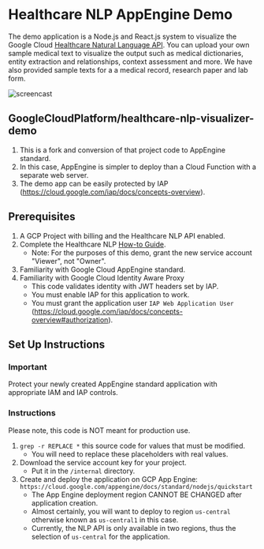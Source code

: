 # Healthcare NLP AppEngine Demo

The demo application is a Node.js and React.js system to visualize the 
Google Cloud [Healthcare Natural Language API](https://cloud.google.com/healthcare/docs/how-tos/nlp).
You can upload your own sample medical text to visualize the output such as medical dictionaries,
entity extraction and relationships, context assessment and more. We have also provided sample
texts for a a medical record, research paper and lab form. 

![screencast](screencast-short.gif)

## GoogleCloudPlatform/healthcare-nlp-visualizer-demo 
1. This is a fork and conversion of that project code to AppEngine standard.
1. In this case, AppEngine is simpler to deploy than a Cloud Function with a separate web server.
1. The demo app can be easily protected by IAP (https://cloud.google.com/iap/docs/concepts-overview).

## Prerequisites 

1. A GCP Project with billing and the Healthcare NLP API enabled.
1. Complete the Healthcare NLP [How-to Guide](https://cloud.google.com/healthcare/docs/how-tos/nlp).
    - Note: For the purposes of this demo, grant the new service account "Viewer", not "Owner".
1. Familiarity with Google Cloud AppEngine standard.
1. Familiarity with Google Cloud Identity Aware Proxy
    - This code validates identity with JWT headers set by IAP.
    - You must enable IAP for this application to work.
    - You must grant the application user `IAP Web Application User` (https://cloud.google.com/iap/docs/concepts-overview#authorization).

## Set Up Instructions

### Important

Protect your newly created AppEngine standard application with appropriate IAM and IAP controls.

### Instructions

Please note, this code is NOT meant for production use.

1. ```grep -r REPLACE *``` this source code for values that must be modified.
    - You will need to replace these placeholders with real values.
1. Download the service account key for your project.
    - Put it in the `/internal` directory.
1. Create and deploy the application on GCP App Engine: `https://cloud.google.com/appengine/docs/standard/nodejs/quickstart`
    - The App Engine deployment region CANNOT BE CHANGED after application creation. 
    - Almost certainly, you will want to deploy to region `us-central` otherwise known as `us-central1` in this case. 
    - Currently, the NLP API is only available in two regions, thus the selection of `us-central` for the application.

